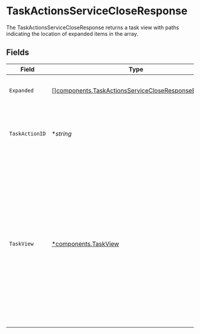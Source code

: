 # TaskActionsServiceCloseResponse

The TaskActionsServiceCloseResponse returns a task view with paths indicating the location of expanded items in the array.


## Fields

| Field                                                                                                                                                                                            | Type                                                                                                                                                                                             | Required                                                                                                                                                                                         | Description                                                                                                                                                                                      |
| ------------------------------------------------------------------------------------------------------------------------------------------------------------------------------------------------ | ------------------------------------------------------------------------------------------------------------------------------------------------------------------------------------------------ | ------------------------------------------------------------------------------------------------------------------------------------------------------------------------------------------------ | ------------------------------------------------------------------------------------------------------------------------------------------------------------------------------------------------ |
| `Expanded`                                                                                                                                                                                       | [][components.TaskActionsServiceCloseResponseExpanded](../../models/components/taskactionsservicecloseresponseexpanded.md)                                                                       | :heavy_minus_sign:                                                                                                                                                                               | List of serialized related objects.                                                                                                                                                              |
| `TaskActionID`                                                                                                                                                                                   | **string*                                                                                                                                                                                        | :heavy_minus_sign:                                                                                                                                                                               | The ID of the task close action created by this request.                                                                                                                                         |
| `TaskView`                                                                                                                                                                                       | [*components.TaskView](../../models/components/taskview.md)                                                                                                                                      | :heavy_minus_sign:                                                                                                                                                                               | Contains a task and JSONPATH expressions that describe where in the expanded array related objects are located. This view can be used to display a fully-detailed dashboard of task information. |